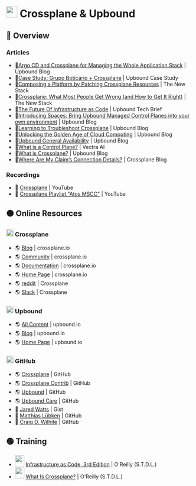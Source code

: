# <img src="https://blog.crossplane.io/content/images/2023/09/crossplane-icon-color.png" width=30 height=30> Crossplane & Upbound

## 🔴 Overview

### Articles
- 📃[Argo CD and Crossplane for Managing the Whole Application Stack](https://blog.upbound.io/argo-crossplane-managing-application-stack) | Upbound Blog
- 📃[Case Study: Grupo Boticário + Crossplane](https://blog.upbound.io/argo-crossplane-managing-application-stack) | Upbound Case Study
- 📃[Composing a Platform by Patching Crossplane Resources](https://thenewstack.io/composing-a-platform-by-patching-crossplane-resources/) | The New Stack
- 📃[Crossplane: What Most People Get Wrong (and How to Get It Right)](https://thenewstack.io/crossplane-what-most-people-get-wrong-and-how-to-get-it-right/) | The New Stack
- 📃[The Future Of Infrastructure as Code](https://resources.upbound.io/infrastructure-as-code-iac/the-future-of-infrastructure-as-code) | Upbound Tech Brief
- 📃[Introducing Spaces: Bring Upbound Managed Control Planes into your own environment](https://blog.upbound.io/announcing-spaces) | Upbound Blog
- 📃[Learning to Troubleshoot Crossplane](https://blog.upbound.io/learning-to-troubleshoot-crossplane) | Upbound Blog
- 📃[Unlocking the Golden Age of Cloud Computing](https://blog.upbound.io/upbound-general-availability) | Upbound Blog
- 📃[Upbound General Availability](https://blog.upbound.io/upbound-general-availability) | Upbound Blog
- 📃[What is a Control Plane?](https://www.vectra.ai/learning/control-plane) | Vectra AI
- 📃[What is Crossplane?](https://blog.upbound.io/what-is-crossplane) | Upbound Blog
- 📃[Where Are My Claim’s Connection Details?](https://blog.crossplane.io/faq-2-claim-connection-details/) | Crossplane Blog

### Recordings
- 🎦 [Crossplane](https://www.youtube.com/@Crossplane/featured) | YouTube
- 🎦 [Crossplane Playlist "Atos MSCC"](https://www.youtube.com/playlist?list=PL1tcf7dzS9TwB15y1KkuKy1CuBm7_OQET)  | YouTube

## 🟠 Online Resources
### <img src="https://blog.crossplane.io/content/images/2023/09/crossplane-icon-color.png" width=20 height=20> Crossplane
- 🌎 [Blog](https://blog.crossplane.io/) | crossplane.io
- 🌎 [Community](https://www.crossplane.io/community) | crossplane.io
- 🌎 [Documentation](https://docs.crossplane.io/) | crossplane.io
- 🌎 [Home Page](https://www.crossplane.io/) | crossplane.io
- 🌎 [reddit](https://www.reddit.com/r/crossplane/) | Crossplane
- 🌎 [Slack](https://app.slack.com/client/TEGUU4LMD/CEG3T90A1) | Crossplane
### <img src="https://pbs.twimg.com/profile_images/1669101870999281665/WcdXepDl_400x400.jpg" width=20 height=20> Upbound
- 🌎 [All Content](https://resources.upbound.io/) | upbound.io
- 🌎 [Blog](https://blog.upbound.io/) | upbound.io
- 🌎 [Home Page](https://www.upbound.io/) | upbound.io

### <img src="https://git-scm.com/images/logos/downloads/Git-Icon-1788C.png" width=20 height=20> GitHub
- 🌎 [Crossplane](https://github.com/crossplane) | GitHub
- 🌎 [Crossplane Contrib](https://github.com/crossplane-contrib) | GitHub
- 🌎 [Upbound](https://github.com/upbound) | GitHub
- 🌎 [Upbound Care](https://github.com/UpboundCare) | GitHub
- 👨 [Jared Watts](https://gist.github.com/jbw976)  | Gist
- 👨 [Matthias Lübken](https://github.com/luebken) | GitHub
- 👨 [Craig D. Wilhite](https://github.com/cwilhit) | GitHub

## 🟢 Training
- <img src="https://m.media-amazon.com/images/I/81-viUeF3VL._SL1500_.jpg" width=25 height=30></img> [Infrastructure as Code, 3rd Edition](https://learning-oreilly-com.prxy.stdl.org/library/view/infrastructure-as-code/9781098150341/) | O'Reilly (S.T.D.L.)
- <img src="https://learning.oreilly.com/library/cover/9781098146306/250w/" width=25 height=30></img> [What Is Crossplane?](https://learning-oreilly-com.prxy.stdl.org/library/view/what-is-crossplane/9781098146306/) | O'Reilly (S.T.D.L.)
